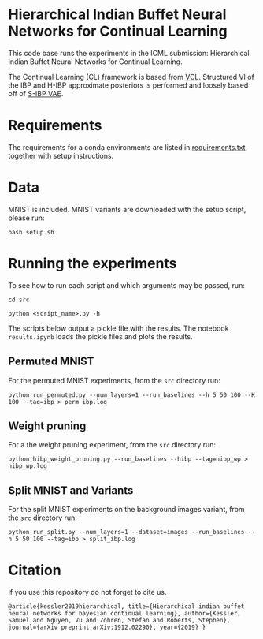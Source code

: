 # Hierarchical Indian Buffet Neural Networks for Continual Learning

This code base runs the experiments in the ICML submission: Hierarchical Indian Buffet Neural Networks for Continual Learning.

The Continual Learning (CL) framework is based from [VCL](https://github.com/nvcuong/variational-continual-learning/tree/master/ddm). 
Structured VI of the IBP and H-IBP approximate posteriors is performed and loosely based off of [S-IBP VAE](https://github.com/rachtsingh/ibp_vae).

# Requirements

The requirements for a conda environments are listed in [requirements.txt](requirements.txt), together with setup instructions.

# Data

MNIST is included. MNIST variants are downloaded with the setup script, please run:
 
`bash setup.sh`

# Running the experiments

To see how to run each script and which arguments may be passed, run:

`cd src`

`python <script_name>.py -h`

The scripts below output a pickle file with the results. The notebook `results.ipynb` loads the pickle files and plots the results.

## Permuted MNIST

For the permuted MNIST experiments, from the `src` directory run:

`python run_permuted.py --num_layers=1 --run_baselines --h 5 50 100 --K 100 --tag=ibp > perm_ibp.log`

## Weight pruning

For a the weight pruning experiment, from the `src` directory run:

`python hibp_weight_pruning.py --run_baselines --hibp --tag=hibp_wp > hibp_wp.log`

## Split MNIST and Variants

For the split MNIST experiments on the background images variant, from the `src` directory run:

`python run_split.py --num_layers=1 --dataset=images --run_baselines --h 5 50 100 --tag=ibp > split_ibp.log`

# Citation

If you use this repository do not forget to cite us.

`
@article{kessler2019hierarchical,
  title={Hierarchical indian buffet neural networks for bayesian continual learning},
  author={Kessler, Samuel and Nguyen, Vu and Zohren, Stefan and Roberts, Stephen},
  journal={arXiv preprint arXiv:1912.02290},
  year={2019}
}
`
